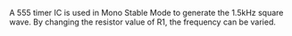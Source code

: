 A 555 timer IC is used in Mono Stable Mode to generate the 1.5kHz square wave. By changing the resistor value of R1, the frequency can be varied.
